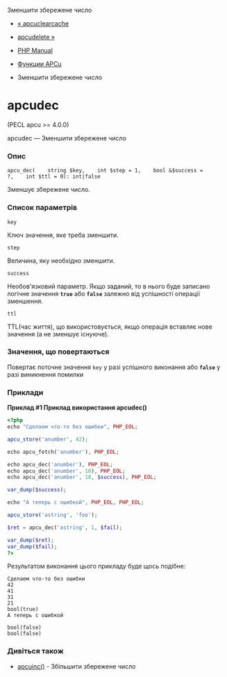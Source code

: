 Зменшити збережене число

-   [« apcuclearcache](function.apcu-clear-cache.html)
    
-   [apcudelete »](function.apcu-delete.html)
    
-   [PHP Manual](index.md)
    
-   [Функции APCu](ref.apcu.md)
    
-   Зменшити збережене число
    

# apcudec

(PECL apcu >= 4.0.0)

apcudec — Зменшити збережене число

### Опис

```methodsynopsis
apcu_dec(    string $key,    int $step = 1,    bool &$success = ?,    int $ttl = 0): int|false
```

Зменшує збережене число.

### Список параметрів

`key`

Ключ значення, яке треба зменшити.

`step`

Величина, яку необхідно зменшити.

`success`

Необов'язковий параметр. Якщо заданий, то в нього буде записано логічне значення **`true`** або **`false`** залежно від успішності операції зменшення.

`ttl`

TTL(час життя), що використовується, якщо операція вставляє нове значення (а не зменшує існуюче).

### Значення, що повертаються

Повертає поточне значення `key` у разі успішного виконання або **`false`** у разі виникнення помилки

### Приклади

**Приклад #1 Приклад використання **apcudec()****

```php
<?php
echo "Сделаем что-то без ошибки", PHP_EOL;

apcu_store('anumber', 42);

echo apcu_fetch('anumber'), PHP_EOL;

echo apcu_dec('anumber'), PHP_EOL;
echo apcu_dec('anumber', 10), PHP_EOL;
echo apcu_dec('anumber', 10, $success), PHP_EOL;

var_dump($success);

echo "А теперь с ошибкой", PHP_EOL, PHP_EOL;

apcu_store('astring', 'foo');

$ret = apcu_dec('astring', 1, $fail);

var_dump($ret);
var_dump($fail);
?>
```

Результатом виконання цього прикладу буде щось подібне:

```
Сделаем что-то без ошибки
42
41
31
21
bool(true)
А теперь с ошибкой

bool(false)
bool(false)
```

### Дивіться також

-   [apcuinc()](function.apcu-inc.html) - Збільшити збережене число